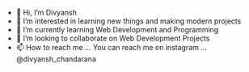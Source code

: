 - 👋 Hi, I’m Divyansh
- 👀 I’m interested in learning new things and making modern projects
- 🌱 I’m currently learning Web Development and Programming
- 💞️ I’m looking to collaborate on Web Development Projects
- 📫 How to reach me ... You can reach me on instagram ... @divyansh_chandarana

<!---
dchandarana07/dchandarana07 is a ✨ special ✨ repository because its `README.md` (this file) appears on your GitHub profile.
You can click the Preview link to take a look at your changes.
--->
